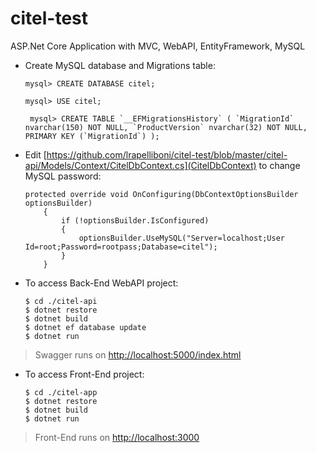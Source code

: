 
# citel-test
ASP.Net Core Application with MVC, WebAPI, EntityFramework, MySQL
- Create MySQL database and Migrations table:
	
	`` mysql> CREATE DATABASE citel; ``

	 `` mysql> USE citel; ``

	`` mysql> CREATE TABLE `__EFMigrationsHistory` ( `MigrationId` nvarchar(150) NOT NULL, `ProductVersion` nvarchar(32) NOT NULL, PRIMARY KEY (`MigrationId`) );``

- Edit [https://github.com/lrapelliboni/citel-test/blob/master/citel-api/Models/Context/CitelDbContext.cs](CitelDbContext) to change MySQL password: 
	
	```
	protected override void OnConfiguring(DbContextOptionsBuilder optionsBuilder)
        {
            if (!optionsBuilder.IsConfigured)
            {
                optionsBuilder.UseMySQL("Server=localhost;User Id=root;Password=rootpass;Database=citel");
            }
        } 
	```
	
- To access Back-End WebAPI project: 
	 ```
	$ cd ./citel-api
	$ dotnet restore
	$ dotnet build
	$ dotnet ef database update
	$ dotnet run  
	```
> Swagger runs on [http://localhost:5000/index.html](http://localhost:5000/index.html)
 
 - To access Front-End project:
	 ```
	 $ cd ./citel-app
	 $ dotnet restore
	 $ dotnet build
	 $ dotnet run
	 ```
> Front-End runs on [http://localhost:3000](http://localhost:3000)
